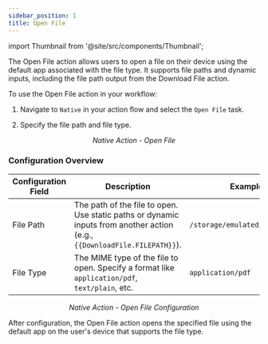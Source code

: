 ```yaml
---
sidebar_position: 1
title: Open File
---
```


import Thumbnail from '@site/src/components/Thumbnail';

The Open File action allows users to open a file on their device using the default app associated with the file type. It supports file paths and dynamic inputs, including the file path output from the Download File action.



To use the Open File action in your workflow:  

1. Navigate to `Native` in your action flow and select the `Open File` task.  

2. Specify the file path and file type.  

<figure>
<Thumbnail src="/img/reference/actionflow-blocks/open-file/open-file.png" alt="Open File Action" />
<figcaption align='center'><i>Native Action - Open File</i></figcaption>
</figure>



### Configuration Overview  

| Configuration Field | Description                                                                                  | Example                            |
|---------------------|----------------------------------------------------------------------------------------------|------------------------------------|
| File Path       | The path of the file to open. Use static paths or dynamic inputs from another action (e.g., `{{DownloadFile.FILEPATH}}`). | `/storage/emulated/0/test.pdf`    |
| File Type       | The MIME type of the file to open. Specify a format like `application/pdf`, `text/plain`, etc. | `application/pdf`                 |

<figure>
<Thumbnail src="/img/reference/actionflow-blocks/open-file/open-file-config.png" alt="Open File Action" />
<figcaption align='center'><i>Native Action - Open File Configuration</i></figcaption>
</figure>



After configuration, the Open File action opens the specified file using the default app on the user's device that supports the file type.  

